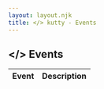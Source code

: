 ```yaml
---
layout: layout.njk
title: </> kutty - Events
---
```


## &lt;<span class="flair">/</span>&gt; Events
<table>
<thead>
<tr>
    <th>Event</th>
    <th>Description</th>
</tr>
</thead>
<tbody>
</tbody>
</table>